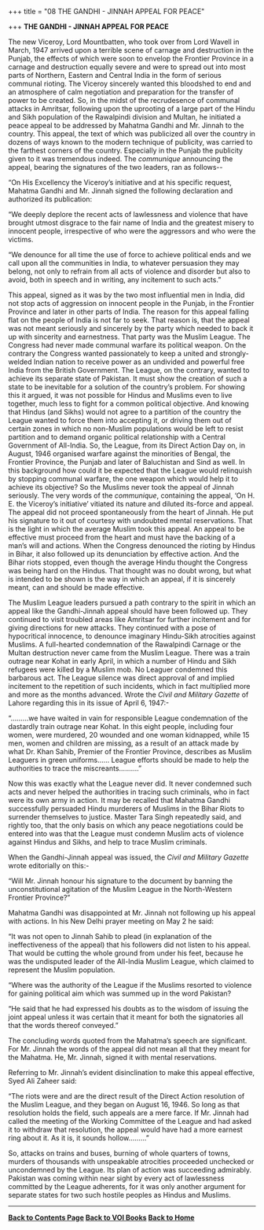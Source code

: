 +++
title = "08 THE GANDHI - JINNAH APPEAL FOR PEACE"

+++
**THE GANDHI - JINNAH APPEAL FOR PEACE**

The new Viceroy, Lord Mountbatten, who took over from Lord Wavell in
March, 1947 arrived upon a terrible scene of carnage and destruction in
the Punjab, the effects of which were soon to envelop the Frontier
Province in a carnage and destruction equally severe and were to spread
out into most parts of Northern, Eastern and Central India in the form
of serious communal rioting.  The Viceroy sincerely wanted this
bloodshed to end and an atmosphere of calm negotiation and preparation
for the transfer of power to be created.  So, in the midst of the
recrudesence of communal attacks in Amritsar, following upon the
uprooting of a large part of the Hindu and Sikh population of the
Rawalpindi division and Multan, he initiated a peace appeal to be
addressed by Mahatma Gandhi and Mr. Jinnah to the country.  This appeal,
the text of which was publicized all over the country in dozens of ways
known to the modern technique of publicity, was carried to the farthest
corners of the country.  Especially in the Punjab the publicity given to
it was tremendous indeed.  The *communique* announcing the appeal,
bearing the signatures of the two leaders, ran as follows--

“On His Excellency the Viceroy’s initiative and at his specific request,
Mahatma Gandhi and Mr. Jinnah signed the following declaration and
authorized its publication:

“We deeply deplore the recent acts of lawlessness and violence that have
brought utmost disgrace to the fair name of India and the greatest
misery to innocent people, irrespective of who were the aggressors and
who were the victims.

“We denounce for all time the use of force to achieve political ends and
we call upon all the communities in India, to whatever persuasion they
may belong, not only to refrain from all acts of violence and disorder
but also to avoid, both in speech and in writing, any incitement to such
acts.”

This appeal, signed as it was by the two most influential men in India,
did not stop acts of aggression on innocent people in the Punjab, in the
Frontier Province and later in other parts of India.  The reason for
this appeal falling flat on the people of India is not far to seek. 
That reason is, that the appeal was not meant seriously and sincerely by
the party which needed to back it up with sincerity and earnestness. 
That party was the Muslim League.  The Congress had never made communal
warfare its political weapon.  On the contrary the Congress wanted
passionately to keep a united and strongly-welded Indian nation to
receive power as an undivided and powerful free India from the British
Government.  The League, on the contrary, wanted to achieve its separate
state of Pakistan.  It must show the creation of such a state to be
inevitable for a solution of the country’s problem.  For showing this it
argued, it was not possible for Hindus and Muslims even to live
together, much less to fight for a common political objective.  And
knowing that Hindus (and Sikhs) would not agree to a partition of the
country the League wanted to force them into accepting it, or driving
them out of certain zones in which no non-Muslim populations would be
left to resist partition and to demand organic political relationship
with a Central Government of All-India.  So, the League, from its Direct
Action Day on, in August, 1946 organised warfare against the minorities
of Bengal, the Frontier Province, the Punjab and later of Baluchistan
and Sind as well.  In this background how could it be expected that the
League would relinquish by stopping communal warfare, the one weapon
which would help it to achieve its objective?  So the Muslims never took
the appeal of Jinnah seriously.  The very words of the *communique*,
containing the appeal, ‘On H. E. the Viceroy’s initiative’ vitiated its
nature and diluted its-force and appeal.  The appeal did not proceed
spontaneously from the heart of Jinnah.  He put his signature to it out
of courtesy with undoubted mental reservations.  That is the light in
which the average Muslim took this appeal.  An appeal to be effective
must proceed from the heart and must have the backing of a man’s will
and actions.  When the Congress denounced the rioting by Hindus in
Bihar, it also followed up its denunciation by effective action.  And
the Bihar riots stopped, even though the average Hindu thought the
Congress was being hard on the Hindus.  That thought was no doubt wrong,
but what is intended to be shown is the way in which an appeal, if it is
sincerely meant, can and should be made effective.

The Muslim League leaders pursued a path contrary to the spirit in which
an appeal like the Gandhi-Jinnah appeal should have been followed up. 
They continued to visit troubled areas like Amritsar for further
incitement and for giving directions for new attacks.  They continued
with a pose of hypocritical innocence, to denounce imaginary Hindu-Sikh
atrocities against Muslims.  A full-hearted condemnation of the
Rawalpindi Carnage or the Multan destruction never came from the Muslim
League.  There was a train outrage near Kohat in early April, in which a
number of Hindu and Sikh refugees were killed by a Muslim mob.  No
Leaguer condemned this barbarous act.  The League silence was direct
approval of and implied incitement to the repetition of such incidents,
which in fact multiplied more and more as the months advanced.  Wrote
the *Civil and Military Gazette* of Lahore regarding this in its issue
of April 6, 1947:-

“………we have waited in vain for responsible League condemnation of the
dastardly train outrage near Kohat.  In this eight people, including
four women, were murdered, 20 wounded and one woman kidnapped, while 15
men, women and children are missing, as a result of an attack made by
what Dr. Khan Sahib, Premier of the Frontier Province, describes as
Muslim Leaguers in green uniforms…… League efforts should be made to
help the authorities to trace the miscreants……….”

Now this was exactly what the League never did.  It never condemned such
acts and never helped the authorities in tracing such criminals, who in
fact were its own army in action.  It may be recalled that Mahatma
Gandhi successfully persuaded Hindu murderers of Muslims in the Bihar
Riots to surrender themselves to justice.  Master Tara Singh repeatedly
said, and rightly too, that the only basis on which any peace
negotiations could be entered into was that the League must condemn
Muslim acts of violence against Hindus and Sikhs, and help to trace
Muslim criminals.

When the Gandhi-Jinnah appeal was issued, the *Civil and Military
Gazette* wrote editorially on this:-

“Will Mr. Jinnah honour his signature to the document by banning the
unconstitutional agitation of the Muslim League in the North-Western
Frontier Province?”

Mahatma Gandhi was disappointed at Mr. Jinnah not following up his
appeal with actions.  In his New Delhi prayer meeting on May 2 he said:

“It was not open to Jinnah Sahib to plead (in explanation of the
ineffectiveness of the appeal) that his followers did not listen to his
appeal.  That would be cutting the whole ground from under his feet,
because he was the undisputed leader of the All-India Muslim League,
which claimed to represent the Muslim population.

“Where was the authority of the League if the Muslims resorted to
violence for gaining political aim which was summed up in the word
Pakistan?

“He said that he had expressed his doubts as to the wisdom of issuing
the joint appeal unless it was certain that it meant for both the
signatories all that the words thereof conveyed.”

The concluding words quoted from the Mahatma’s speech are significant. 
For Mr. Jinnah the words of the appeal did not mean all that they meant
for the Mahatma.  He, Mr. Jinnah, signed it with mental reservations.

Referring to Mr. Jinnah’s evident disinclination to make this appeal
effective, Syed Ali Zaheer said:

“The riots were and are the direct result of the Direct Action
resolution of the Muslim League, and they began on August 16, 1946.  So
long as that resolution holds the field, such appeals are a mere farce. 
If Mr. Jinnah had called the meeting of the Working Committee of the
League and had asked it to withdraw that resolution, the appeal would
have had a more earnest ring about it.  As it is, it sounds hollow………”

So, attacks on trains and buses, burning of whole quarters of towns,
murders of thousands with unspeakable atrocities proceeded unchecked or
uncondemned by the League.  Its plan of action was succeeding
admirably.  Pakistan was coming within near sight by every act of
lawlessness committed by the League adherents, for it was only another
argument for separate states for two such hostile peoples as Hindus and
Muslims.

------------------------------------------------------------------------

**[Back to Contents Page](index.htm)  [Back to VOI
Books](http://voiceofdharma.org/books)  [Back to
Home](http://voiceofdharma.org)**
